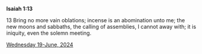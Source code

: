 **Isaiah 1:13**

13 Bring no more vain oblations; incense is an abomination unto me; the new moons and sabbaths, the calling of assemblies, I cannot away with; it is iniquity, even the solemn meeting.

[Wednesday 19-June, 2024](https://getbible.net/kjv/Isaiah/1/13)
